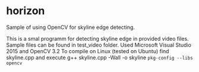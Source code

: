 # horizon
Sample of using OpenCV for skyline edge detecting.

This is a smal programm for detecting skyline edge in provided video files.
Sample files can be found in test_video folder.
Used Microsoft Visual Studio 2015 and OpenCV 3.2
To compile on Linux (tested on Ubuntu) find skyline.cpp and execute
g++ skyline.cpp -Wall -o skyline `pkg-config --libs opencv`
